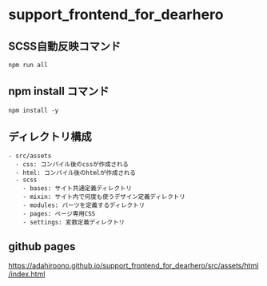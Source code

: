 # support_frontend_for_dearhero

## SCSS自動反映コマンド

```unix
npm run all
```

## npm install コマンド

```unix
npm install -y
```


## ディレクトリ構成

```
- src/assets
  - css: コンパイル後のcssが作成される
  - html: コンパイル後のhtmlが作成される
  - scss
    - bases: サイト共通定義ディレクトリ
    - mixin: サイト内で何度も使うデザイン定義ディレクトリ
    - modules: パーツを定義するディレクトリ
    - pages: ページ専用CSS 
    - settings: 変数定義ディレクトリ 

```

## github pages
https://adahiroono.github.io/support_frontend_for_dearhero/src/assets/html/index.html
